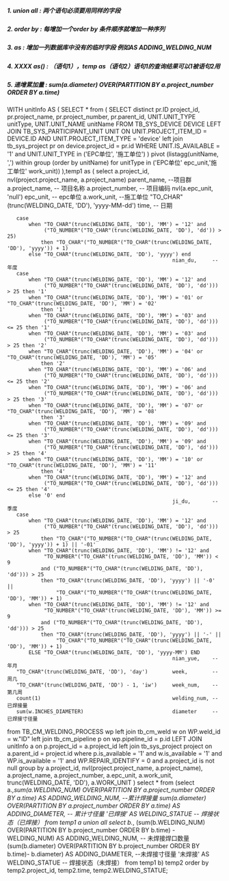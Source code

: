 ##### 1. union all : 两个语句必须要用同样的字段
##### 2. order by  : 每增加一个order by 条件顺序就增加一种序列
##### 3. as        : 增加一列数据库中没有的临时字段 例如AS ADDING_WELDING_NUM
##### 4. XXXX as() : （语句1），temp as（语句2）语句1的查询结果可以1被语句2用
##### 5. 递增累加量 : sum(a.diameter) OVER(PARTITION BY a.project_number ORDER BY a.time)
WITH unitInfo AS (
    SELECT *
    from (
        SELECT distinct pr.ID          project_id,
                        pr.project_name,
                        pr.project_number,
                        pr.parent_id,
                        UNIT.UNIT_TYPE unitType,
                        UNIT.UNIT_NAME unitName
        FROM TB_SYS_DEVICE DEVICE
                 LEFT JOIN TB_SYS_PARTICIPANT_UNIT UNIT
                           ON UNIT.PROJECT_ITEM_ID = DEVICE.ID AND UNIT.PROJECT_ITEM_TYPE = 'device'
                 left join tb_sys_project pr on device.project_id = pr.id
        WHERE UNIT.IS_AVAILABLE = '1'
          and UNIT.UNIT_TYPE in ('EPC单位', '施工单位')
    ) pivot (listagg(unitName, ',') within group (order by unitName) for unitType in ('EPC单位' epc_unit,'施工单位' work_unit))
),temp1 as (
    select a.project_id,
       nvl(project.project_name, a.project_name)          parent_name, --项目群
       a.project_name,                                                 -- 项目名称
       a.project_number,                                               -- 项目编码
       nvl(a.epc_unit, 'null')                            epc_unit,    -- epc单位
       a.work_unit,                                                    --施工单位
       "TO_CHAR"(trunc(WELDING_DATE, 'DD'), 'yyyy-MM-dd') time,        -- 日期

       case
           when "TO_CHAR"(trunc(WELDING_DATE, 'DD'), 'MM') = '12' and
                ("TO_NUMBER"("TO_CHAR"(trunc(WELDING_DATE, 'DD'), 'dd')) > 25)
               then "TO_CHAR"("TO_NUMBER"("TO_CHAR"(trunc(WELDING_DATE, 'DD'), 'yyyy')) + 1)
           else "TO_CHAR"(trunc(WELDING_DATE, 'DD'), 'yyyy') end
                                                          nian_du,     -- 年度
       case
           when "TO_CHAR"(trunc(WELDING_DATE, 'DD'), 'MM') = '12' and
                ("TO_NUMBER"("TO_CHAR"(trunc(WELDING_DATE, 'DD'), 'dd'))) > 25 then '1'
           when "TO_CHAR"(trunc(WELDING_DATE, 'DD'), 'MM') = '01' or "TO_CHAR"(trunc(WELDING_DATE, 'DD'), 'MM') = '02'
               then '1'
           when "TO_CHAR"(trunc(WELDING_DATE, 'DD'), 'MM') = '03' and
                ("TO_NUMBER"("TO_CHAR"(trunc(WELDING_DATE, 'DD'), 'dd'))) <= 25 then '1'
           when "TO_CHAR"(trunc(WELDING_DATE, 'DD'), 'MM') = '03' and
                ("TO_NUMBER"("TO_CHAR"(trunc(WELDING_DATE, 'DD'), 'dd'))) > 25 then '2'
           when "TO_CHAR"(trunc(WELDING_DATE, 'DD'), 'MM') = '04' or "TO_CHAR"(trunc(WELDING_DATE, 'DD'), 'MM') = '05'
               then '2'
           when "TO_CHAR"(trunc(WELDING_DATE, 'DD'), 'MM') = '06' and
                ("TO_NUMBER"("TO_CHAR"(trunc(WELDING_DATE, 'DD'), 'dd'))) <= 25 then '2'
           when "TO_CHAR"(trunc(WELDING_DATE, 'DD'), 'MM') = '06' and
                ("TO_NUMBER"("TO_CHAR"(trunc(WELDING_DATE, 'DD'), 'dd'))) > 25 then '3'
           when "TO_CHAR"(trunc(WELDING_DATE, 'DD'), 'MM') = '07' or "TO_CHAR"(trunc(WELDING_DATE, 'DD'), 'MM') = '08'
               then '3'
           when "TO_CHAR"(trunc(WELDING_DATE, 'DD'), 'MM') = '09' and
                ("TO_NUMBER"("TO_CHAR"(trunc(WELDING_DATE, 'DD'), 'dd'))) <= 25 then '3'
           when "TO_CHAR"(trunc(WELDING_DATE, 'DD'), 'MM') = '09' and
                ("TO_NUMBER"("TO_CHAR"(trunc(WELDING_DATE, 'DD'), 'dd'))) > 25 then '4'
           when "TO_CHAR"(trunc(WELDING_DATE, 'DD'), 'MM') = '10' or "TO_CHAR"(trunc(WELDING_DATE, 'DD'), 'MM') = '11'
               then '4'
           when "TO_CHAR"(trunc(WELDING_DATE, 'DD'), 'MM') = '12' and
                ("TO_NUMBER"("TO_CHAR"(trunc(WELDING_DATE, 'DD'), 'dd'))) <= 25 then '4'
           else '0' end
                                                          ji_du,       -- 季度
       case
           when "TO_CHAR"(trunc(WELDING_DATE, 'DD'), 'MM') = '12' and
                ("TO_NUMBER"("TO_CHAR"(trunc(WELDING_DATE, 'DD'), 'dd'))) > 25
               then "TO_CHAR"("TO_NUMBER"("TO_CHAR"(trunc(WELDING_DATE, 'DD'), 'yyyy')) + 1) || '-01'
           when "TO_CHAR"(trunc(WELDING_DATE, 'DD'), 'MM') != '12' and
                "TO_NUMBER"("TO_CHAR"(trunc(WELDING_DATE, 'DD'), 'MM')) < 9
               and ("TO_NUMBER"("TO_CHAR"(trunc(WELDING_DATE, 'DD'), 'dd'))) > 25
               then "TO_CHAR"(trunc(WELDING_DATE, 'DD'), 'yyyy') || '-0' ||
                    "TO_CHAR"("TO_NUMBER"("TO_CHAR"(trunc(WELDING_DATE, 'DD'), 'MM')) + 1)
           when "TO_CHAR"(trunc(WELDING_DATE, 'DD'), 'MM') != '12' and
                "TO_NUMBER"("TO_CHAR"(trunc(WELDING_DATE, 'DD'), 'MM')) >= 9
               and ("TO_NUMBER"("TO_CHAR"(trunc(WELDING_DATE, 'DD'), 'dd'))) > 25
               then "TO_CHAR"(trunc(WELDING_DATE, 'DD'), 'yyyy') || '-' ||
                    "TO_CHAR"("TO_NUMBER"("TO_CHAR"(trunc(WELDING_DATE, 'DD'), 'MM')) + 1)
           ELSE "TO_CHAR"(trunc(WELDING_DATE, 'DD'), 'yyyy-MM') END
                                                          nian_yue,    -- 年月
       "TO_CHAR"(trunc(WELDING_DATE, 'DD'), 'day')        week,        -- 周几
       "TO_CHAR"(trunc(WELDING_DATE, 'DD') - 1, 'iw')     week_num,    -- 第几周
       count(1)                                           welding_num, -- 已焊接量
       sum(w.INCHES_DIAMETER)                             diameter     -- 已焊接寸径量
from TB_CM_WELDING_PROCESS wp
         left join tb_cm_weld w on WP.weld_id = w."ID"
         left join tb_cm_pipeline p on wp.pipeline_id = p.id
         LEFT JOIN unitInfo a on p.project_id = a.project_id
         left join tb_sys_project project on a.parent_id = project.id
where p.is_available = '1'
  and w.is_available = '1'
  and WP.is_available = '1'
  and WP.REPAIR_IDENTIFY = 0
  and a.project_id is not null
group by a.project_id, nvl(project.project_name, a.project_name), a.project_name, a.project_number, a.epc_unit,
         a.work_unit, trunc(WELDING_DATE, 'DD'), a.WORK_UNIT
)
select * from
(select a.*,sum(a.WELDING_NUM) OVER(PARTITION BY a.project_number ORDER BY a.time) AS ADDING_WELDING_NUM, --累计焊接量
       sum(a.diameter) OVER(PARTITION BY a.project_number ORDER BY a.time) AS ADDING_DIAMETER, -- 累计寸径量
       '已焊接' AS WELDING_STATUE -- 焊接状态（已焊接）
 from temp1 a
union all
select b.*,
    (sum(b.WELDING_NUM) OVER(PARTITION BY b.project_number ORDER BY b.time) - WELDING_NUM) AS ADDING_WELDING_NUM, -- 未焊接焊口数量
     (sum(b.diameter) OVER(PARTITION BY b.project_number ORDER BY b.time)- b.diameter) AS ADDING_DIAMETER, --未焊接寸径量
       '未焊接' AS WELDING_STATUE -- 焊接状态（未焊接）
 from temp1 b) temp2
order by temp2.project_id, temp2.time, temp2.WELDING_STATUE;
